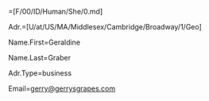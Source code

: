 =[F/00/ID/Human/She/0.md]

Adr.=[U/at/US/MA/Middlesex/Cambridge/Broadway/1/Geo]

Name.First=Geraldine

Name.Last=Graber

Adr.Type=business

Email=gerry@gerrysgrapes.com